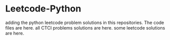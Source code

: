 # Leetcode-Python
adding the python leetcode problem solutions in this repositories. 
The code files are here.
all CTCI problems solutions are here.
some leetcode solutions are here.



















































































































































































































































































































































































































































































































































































































































































































































































































































































































































































































































































































